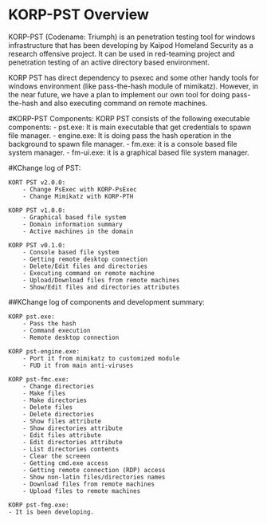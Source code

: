 # KORP-PST Overview
KORP-PST (Codename: Triumph) is an penetration testing tool for windows infrastructure that has been developing by Kaipod Homeland Security as a research offensive project. It can be used in red-teaming project and penetration testing of an active directory based environment. 

KORP PST has direct dependency to psexec and some other handy tools for windows environment (like pass-the-hash module of mimikatz). However, in the near future, we have a plan to implement our own tool for doing pass-the-hash and also executing command on remote machines. 

#KORP-PST Components:
KORP PST consists of the following executable components:
	- pst.exe: It is main executable that get credentials to spawn file manager.
	- engine.exe: It is doing pass the hash operation in the background to spawn file manager.
	- fm.exe: it is a console based file system manager.
	- fm-ui.exe: it is a graphical based file system manager.

#KChange log of PST:

	KORT PST v2.0.0:
		- Change PsExec with KORP-PsExec
		- Change Mimikatz with KORP-PTH
		
	KORP PST v1.0.0:
		- Graphical based file system
		- Domain information summary
		- Active machines in the domain
		
	KORP PST v0.1.0:
		- Console based file system
		- Getting remote desktop connection
		- Delete/Edit files and directories
		- Executing command on remote machine
		- Upload/Download files from remote machines
		- Show/Edit files and directories attributes

##KChange log of components and development summary:

	KORP pst.exe:
		- Pass the hash
		- Command execution
		- Remote desktop connection

	KORP pst-engine.exe:
		- Port it from mimikatz to customized module
		- FUD it from main anti-viruses

	KORP pst-fmc.exe:
		- Change directories
		- Make files
		- Make directories
		- Delete files
		- Delete directories
		- Show files attribute
		- Show directories attribute
		- Edit files attribute
		- Edit directories attribute
		- List directories contents
		- Clear the screeen
		- Getting cmd.exe access
		- Getting remote connection (RDP) access
		- Show non-latin files/directories names
		- Download files from remote machines
		- Upload files to remote machines

	KORP pst-fmg.exe:
    - It is been developing.
